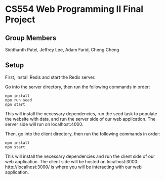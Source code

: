 # CS554 Web Programming II Final Project

## Group Members
Siddhanth Patel, Jeffrey Lee, Adam Farid, Cheng Cheng

## Setup
First, install Redis and start the Redis server.

Go into the server directory, then run the following commands in order:
```
npm install
npm run seed
npm start
```
This will install the necessary dependencies, run the seed task to populate the website with data, and run the server side of our web application.
The server side will run on localhost:4000.

Then, go into the client directory, then run the following commands in order:
```
npm install
npm start
```
This will install the necessary dependencies and run the client side of our web application.
The client side will be hosted on localhost:3000. http://localhost:3000/ is where you will be interacting with our web application.
